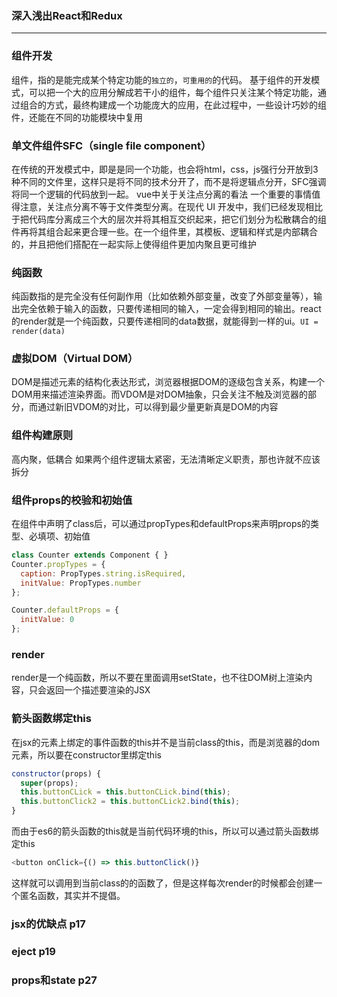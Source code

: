 ### 深入浅出React和Redux
***

### 组件开发
组件，指的是能完成某个特定功能的`独立的`，`可重用的`的代码。
基于组件的开发模式，可以把一个大的应用分解成若干小的组件，每个组件只关注某个特定功能，通过组合的方式，最终构建成一个功能庞大的应用，在此过程中，一些设计巧妙的组件，还能在不同的功能模块中复用

### 单文件组件SFC（single file component）
在传统的开发模式中，即是是同一个功能，也会将html，css，js强行分开放到3种不同的文件里，这样只是将不同的技术分开了，而不是将逻辑点分开，SFC强调将同一个逻辑的代码放到一起。
vue中关于关注点分离的看法
一个重要的事情值得注意，关注点分离不等于文件类型分离。在现代 UI 开发中，我们已经发现相比于把代码库分离成三个大的层次并将其相互交织起来，把它们划分为松散耦合的组件再将其组合起来更合理一些。在一个组件里，其模板、逻辑和样式是内部耦合的，并且把他们搭配在一起实际上使得组件更加内聚且更可维护

### 纯函数
纯函数指的是完全没有任何副作用（比如依赖外部变量，改变了外部变量等），输出完全依赖于输入的函数，只要传递相同的输入，一定会得到相同的输出。react的render就是一个纯函数，只要传递相同的data数据，就能得到一样的ui。`UI = render(data)`

### 虚拟DOM（Virtual DOM）
DOM是描述元素的结构化表达形式，浏览器根据DOM的逐级包含关系，构建一个DOM用来描述渲染界面。而VDOM是对DOM抽象，只会关注不触及浏览器的部分，而通过新旧VDOM的对比，可以得到最少量更新真是DOM的内容

### 组件构建原则
高内聚，低耦合
如果两个组件逻辑太紧密，无法清晰定义职责，那也许就不应该拆分

### 组件props的校验和初始值
在组件中声明了class后，可以通过propTypes和defaultProps来声明props的类型、必填项、初始值
```js
class Counter extends Component { }
Counter.propTypes = {
  caption: PropTypes.string.isRequired,
  initValue: PropTypes.number
};

Counter.defaultProps = {
  initValue: 0
};
```

### render
render是一个纯函数，所以不要在里面调用setState，也不往DOM树上渲染内容，只会返回一个描述要渲染的JSX

### 箭头函数绑定this
在jsx的元素上绑定的事件函数的this并不是当前class的this，而是浏览器的dom元素，所以要在constructor里绑定this
```js
constructor(props) {
  super(props);
  this.buttonCLick = this.buttonCLick.bind(this);
  this.buttonClick2 = this.buttonCLick2.bind(this);
}
```
而由于es6的箭头函数的this就是当前代码环境的this，所以可以通过箭头函数绑定this
```js
<button onClick={() => this.buttonClick()}
```
这样就可以调用到当前class的的函数了，但是这样每次render的时候都会创建一个匿名函数，其实并不提倡。


### jsx的优缺点 p17
### eject p19
### props和state p27